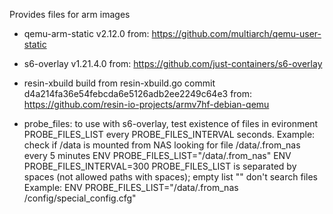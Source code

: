 Provides files for arm images

- qemu-arm-static v2.12.0 from: https://github.com/multiarch/qemu-user-static
- s6-overlay v1.21.4.0 from: https://github.com/just-containers/s6-overlay
- resin-xbuild build from resin-xbuild.go commit d4a214fa36e54febcda6e5126adb2ee2249c64e3 from: https://github.com/resin-io-projects/armv7hf-debian-qemu

- probe_files: to use with s6-overlay, test existence of files in evironment PROBE_FILES_LIST every PROBE_FILES_INTERVAL seconds. 
    Example: check if /data is mounted from NAS looking for file /data/.from_nas every 5 minutes
        ENV PROBE_FILES_LIST="/data/.from_nas"
        ENV PROBE_FILES_INTERVAL=300
    PROBE_FILES_LIST is separated by spaces (not allowed paths with spaces); empty list "" don't search files
        Example:
            ENV PROBE_FILES_LIST="/data/.from_nas /config/special_config.cfg"
